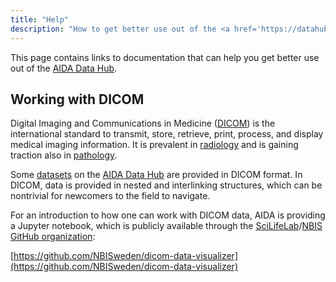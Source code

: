 ```yaml
---
title: "Help"
description: "How to get better use out of the <a href='https://datahub.aida.scilifelab.se/'>AIDA Data Hub</a>."
---
```

This page contains links to documentation that can help you get better use out
of the [AIDA Data Hub](/).

## Working with DICOM<span id="dicom"/>
Digital Imaging and Communications in Medicine
([DICOM](https://www.dicomstandard.org/))
is the international standard to transmit, store, retrieve, print, process, and
display medical imaging information. It is prevalent in
[radiology](/search/?q=Subject:Radiology) and is gaining traction also in
[pathology](/search/?q=Subject:Pathology).


Some [datasets](/datasets) on the [AIDA Data Hub](/) are provided in DICOM format.
In DICOM, data is provided in nested and interlinking structures, which can be
nontrivial for newcomers to the field to navigate.

For an introduction to how one can work with DICOM data, AIDA is providing a
Jupyter notebook, which is publicly available through the
[SciLifeLab](https://www.scilifelab.se/)/[NBIS](https://nbis.se/)
[GitHub organization](https://github.com/orgs/NBISweden):

[https://github.com/NBISweden/dicom-data-visualizer](https://github.com/NBISweden/dicom-data-visualizer)
